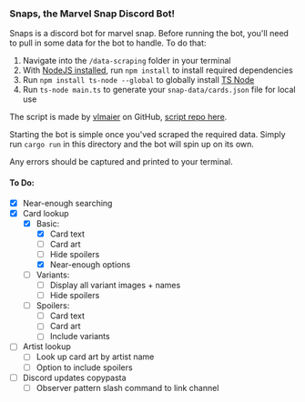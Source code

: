 ### Snaps, the Marvel Snap Discord Bot!

Snaps is a discord bot for marvel snap. Before running the bot, you'll need to pull in some data for the bot to handle. To do that:

1. Navigate into the `/data-scraping` folder in your terminal
2. With [NodeJS installed](https://nodejs.org), run `npm install` to install required dependencies
3. Run `npm install ts-node --global` to globally install [TS Node](https://www.npmjs.com/package/ts-node)
4. Run `ts-node main.ts` to generate your `snap-data/cards.json` file for local use 

The script is made by [vlmaier](https://github.com/vlmaier) on GitHub, [script repo here](https://github.com/vlmaier/marvel-snap-scrapr/).

Starting the bot is simple once you'ved scraped the required data. Simply run `cargo run` in this directory and the bot will spin up on its own.

Any errors should be captured and printed to your terminal. 

#### To Do:

- [x] Near-enough searching
- [x] Card lookup
    - [x] Basic:
        - [x] Card text
        - [ ] Card art
        - [ ] Hide spoilers
        - [x] Near-enough options
    - [ ] Variants:
        - [ ] Display all variant images + names
        - [ ] Hide spoilers
    - [ ] Spoilers: 
        - [ ] Card text
        - [ ] Card art
        - [ ] Include variants

- [ ] Artist lookup
    - [ ] Look up card art by artist name
    - [ ] Option to include spoilers
    
- [ ] Discord updates copypasta
    - [ ] Observer pattern slash command to link channel
